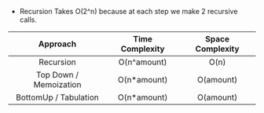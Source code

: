 - Recursion Takes O(2^n) because at each step we make 2 recursive calls.

|        Approach        | Time Complexity | Space Complexity |
| :--------------------: | :-------------: | :--------------: |
|       Recursion        |   O(n^amount)   |       O(n)       |
| Top Down / Memoization |  O(n\*amount)   |    O(amount)     |
| BottomUp / Tabulation  |  O(n\*amount)   |       O(amount)       |
